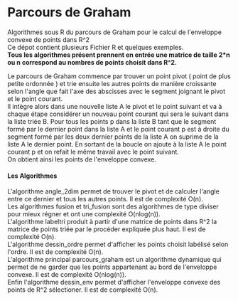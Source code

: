 # Parcours de Graham
Algorithmes sous R du parcours de Graham pour le calcul de l'enveloppe convexe de points dans R^2  
Ce dépot contient plusieurs Fichier R et quelques exemples.  
**Tous les algorithmes présent prennent en entrée une matrice de taille 2*n ou n correspond au nombres de points choisit dans R^2.**

Le parcours de Graham commence par trouver un point pivot ( point de plus petite ordonnée ) et trie ensuite les autres points de manière croissante selon l'angle que fait l'axe des abscisses avec le segment joignant le pivot et le point courant.   
Il intègre alors dans une nouvelle liste A le pivot et le point suivant et va à chaque étape considérer un nouveau point courant qui sera le suivant dans la liste triée B. Pour tous les points p dans la liste B tant que le segment formé par le dernier point dans la liste A et le point courant p est à droite du segment formé par les deux dernier points de la liste A on suprime de la liste A le dernier point. En sortant de la boucle on ajoute à la liste A le point courant p et on refait le même travail avec le point suivant.   
On obtient ainsi les points de l'enveloppe convexe.

#### Les Algorithmes

L'algorithme angle_2dim permet de trouver le pivot et de calculer l'angle entre ce dernier et tous les autres points. Il est de complexité O(n).  
Les algorithmes fusion et tri_fusion sont des algorithmes de type diviser pour mieux régner et ont une complexité O(nlog(n)).  
L'algorithme labeltri produit à partir d'une matrice de points dans R^2 la matrice de points triée par le procéder expliquée plus haut. Il est de complexité O(n).  
L'algorithme dessin_ordre permet d'afficher les points choisit labélisé selon l'ordre. Il est de complexité O(n).  
L'algorithme principal parcours_graham est un algorithme dynamique qui permet de ne garder que les points appartenant au bord de l'enveloppe convexe. Il est de complexité O(nlog(n)).  
Enfin l'algorithme dessin_env permet d'afficher l'enveloppe convexe des points de R^2 sélectioner. Il est de complexité O(n).

